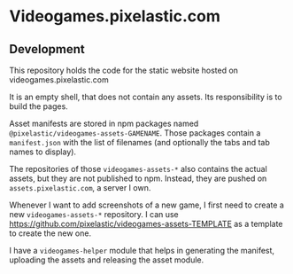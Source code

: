 # Videogames.pixelastic.com

## Development

This repository holds the code for the static website hosted on
videogames.pixelastic.com

It is an empty shell, that does not contain any assets. Its responsibility is to
build the pages.

Asset manifests are stored in npm packages named
`@pixelastic/videogames-assets-GAMENAME`. Those packages contain
a `manifest.json` with the list of filenames (and optionally the tabs and tab
names to display).

The repositories of those `videogames-assets-*` also contains the actual assets,
but they are not published to npm. Instead, they are pushed on
`assets.pixelastic.com`, a server I own.

Whenever I want to add screenshots of a new game, I first need to create a new
`videogames-assets-*` repository. I can use
https://github.com/pixelastic/videogames-assets-TEMPLATE as a template to create
the new one.

I have a `videogames-helper` module that helps
in generating the manifest, uploading the assets and releasing the asset module.
